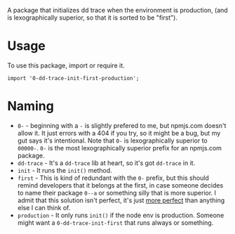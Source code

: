 A package that initializes dd trace when the environment is production, (and is
lexographically superior, so that it is sorted to be "first").

# Usage
To use this package, import or require it.

    import '0-dd-trace-init-first-production';

# Naming

* `0-` - beginning with a `-` is slightly prefered to me, but npmjs.com doesn't
  allow it. It just errors with a 404 if you try, so it might be a bug, but my
  gut says it's intentional. Note that `0-` is lexographically superior to
  `00000-`. `0-` is the most lexographically superior prefix for an npmjs.com
  package.
* `dd-trace` - It's a `dd-trace` lib at heart, so it's got `dd-trace` in it.
* `init` - It runs the `init()` method.
* `first` - This is kind of redundant with the `0-` prefix, but this should
  remind developers that it belongs at the first, in case someone decides to
  name their package `0--a` or something silly that is more superior. I admit
  that this solution isn't perfect, it's just [more
  perfect](https://en.wikisource.org/wiki/Constitution_of_the_United_States_of_America)
  than anything else I can think of.
* `production` - It only runs `init()` if the node env is production. Someone
  might want a `0-dd-trace-init-first` that runs always or something.
